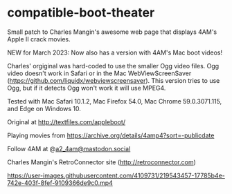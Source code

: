 # compatible-boot-theater
Small patch to Charles Mangin's awesome web page that displays 4AM's Apple II crack movies.

NEW for March 2023: Now also has a version with 4AM's Mac boot videos!

Charles' orgiginal was hard-coded to use the smaller Ogg video files. Ogg video doesn't work in Safari or in the Mac WebViewScreenSaver (https://github.com/liquidx/webviewscreensaver).  This version tries to use Ogg, but if it detects Ogg won't work it will use MPEG4.

Tested with Mac Safari 10.1.2, Mac Firefox 54.0, Mac Chrome 59.0.3071.115, and Edge on Windows 10.

Original at http://textfiles.com/appleboot/

Playing movies from https://archive.org/details/4amp4?sort=-publicdate

Follow 4AM at @a2_4am@mastodon.social

Charles Mangin's RetroConnector site (http://retroconnector.com)

https://user-images.githubusercontent.com/4109731/219543457-17785b4e-742e-403f-8fef-9109366de9c0.mp4

